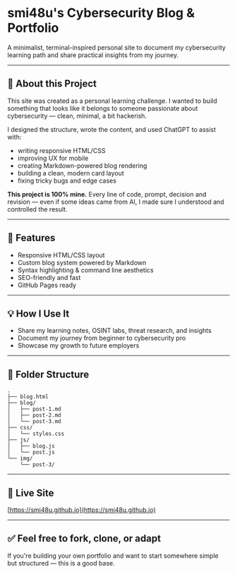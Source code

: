 # smi48u's Cybersecurity Blog & Portfolio

A minimalist, terminal-inspired personal site to document my cybersecurity learning path and share practical insights from my journey.


---

## 🔎 About this Project

This site was created as a personal learning challenge. I wanted to build something that looks like it belongs to someone passionate about cybersecurity — clean, minimal, a bit hackerish.

I designed the structure, wrote the content, and used ChatGPT to assist with:
- writing responsive HTML/CSS
- improving UX for mobile
- creating Markdown-powered blog rendering
- building a clean, modern card layout
- fixing tricky bugs and edge cases

**This project is 100% mine.** Every line of code, prompt, decision and revision — even if some ideas came from AI, I made sure I understood and controlled the result.

---

## 🚀 Features

- Responsive HTML/CSS layout
- Custom blog system powered by Markdown
- Syntax highlighting & command line aesthetics
- SEO-friendly and fast
- GitHub Pages ready

---

## 💡 How I Use It

- Share my learning notes, OSINT labs, threat research, and insights
- Document my journey from beginner to cybersecurity pro
- Showcase my growth to future employers

---

## 📁 Folder Structure

```
.
├── blog.html
├── blog/
│   ├── post-1.md
│   ├── post-2.md
│   └── post-3.md
├── css/
│   └── styles.css
├── js/
│   ├── blog.js
│   └── post.js
└── img/
    └── post-3/
```

---

## 📖 Live Site

[https://smi48u.github.io](https://smi48u.github.io)

---

## ✅ Feel free to fork, clone, or adapt

If you're building your own portfolio and want to start somewhere simple but structured — this is a good base.
